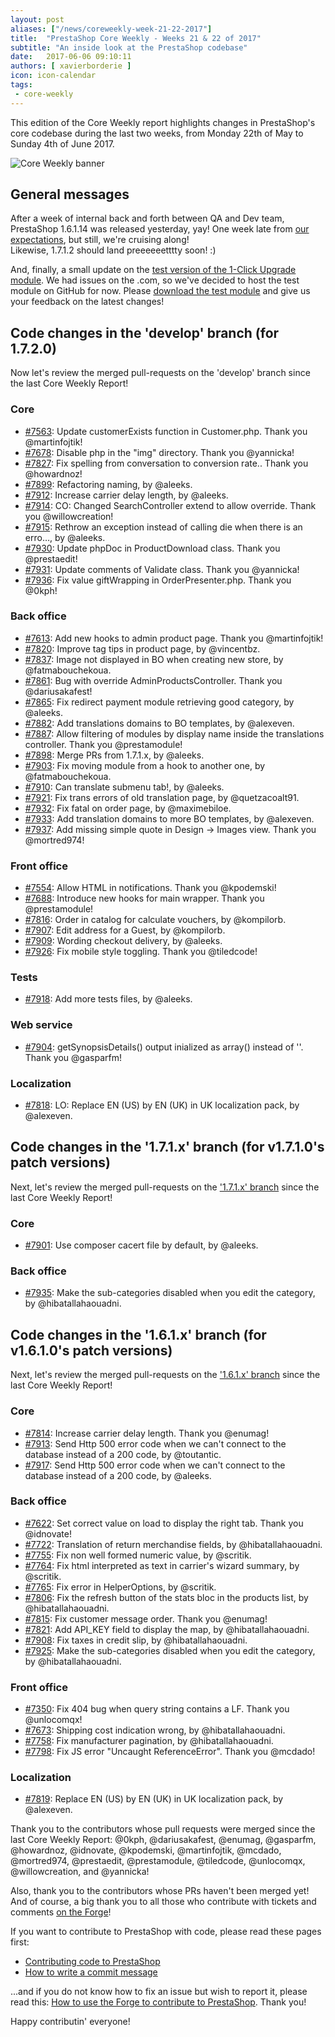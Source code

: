 ```yaml
---
layout: post
aliases: ["/news/coreweekly-week-21-22-2017"]
title:  "PrestaShop Core Weekly - Weeks 21 & 22 of 2017"
subtitle: "An inside look at the PrestaShop codebase"
date:   2017-06-06 09:10:11
authors: [ xavierborderie ]
icon: icon-calendar
tags:
 - core-weekly
---
```


This edition of the Core Weekly report highlights changes in PrestaShop's core codebase during the last two weeks, from Monday 22th of May to Sunday 4th of June 2017.

![Core Weekly banner](/assets/images/2017/04/core_weekly_banner.jpg)


## General messages

After a week of internal back and forth between QA and Dev team, PrestaShop 1.6.1.14 was released yesterday, yay! One week late from [our expectations](http://build.prestashop.com/howtos/misc/2017-release-schedule/), but still, we're cruising along!<br/>
Likewise, 1.7.1.2 should land preeeeeetttty soon! :)<br/>

And, finally, a small update on the [test version of the 1-Click Upgrade module](http://build.prestashop.com/news/updated-1-click-upgrade-module/). We had issues on the .com, so we've decided to host the test module on GitHub for now. Please [download the test module](https://github.com/PrestaShop/autoupgrade/releases/download/16-to-17-beta-1/autoupgrade.zip) and give us your feedback on the latest changes!


## Code changes in the 'develop' branch (for 1.7.2.0)

Now let's review the merged pull-requests on the 'develop' branch since the last Core Weekly Report!

### Core

* [#7563](https://github.com/PrestaShop/PrestaShop/pull/7563): Update customerExists function in Customer.php. Thank you @martinfojtik!
* [#7678](https://github.com/PrestaShop/PrestaShop/pull/7678): Disable php in the "img" directory. Thank you @yannicka!
* [#7827](https://github.com/PrestaShop/PrestaShop/pull/7827): Fix spelling from conversation to conversion rate.. Thank you @howardnoz!
* [#7899](https://github.com/PrestaShop/PrestaShop/pull/7899): Refactoring naming, by @aleeks.
* [#7912](https://github.com/PrestaShop/PrestaShop/pull/7912): Increase carrier delay length, by @aleeks.
* [#7914](https://github.com/PrestaShop/PrestaShop/pull/7914): CO: Changed SearchController extend to allow override. Thank you @willowcreation!
* [#7915](https://github.com/PrestaShop/PrestaShop/pull/7915): Rethrow an exception instead of calling die when there is an erro…, by @aleeks.
* [#7930](https://github.com/PrestaShop/PrestaShop/pull/7930): Update phpDoc in ProductDownload class. Thank you @prestaedit!
* [#7931](https://github.com/PrestaShop/PrestaShop/pull/7931): Update comments of Validate class. Thank you @yannicka!
* [#7936](https://github.com/PrestaShop/PrestaShop/pull/7936): Fix value giftWrapping in OrderPresenter.php. Thank you @0kph!


### Back office

* [#7613](https://github.com/PrestaShop/PrestaShop/pull/7613): Add new hooks to admin product page. Thank you @martinfojtik!
* [#7820](https://github.com/PrestaShop/PrestaShop/pull/7820): Improve tag tips in product page, by @vincentbz.
* [#7837](https://github.com/PrestaShop/PrestaShop/pull/7837): Image not displayed in BO when creating new store, by @fatmabouchekoua.
* [#7861](https://github.com/PrestaShop/PrestaShop/pull/7861): Bug with override AdminProductsController. Thank you @dariusakafest!
* [#7865](https://github.com/PrestaShop/PrestaShop/pull/7865): Fix redirect payment module retrieving good category, by @aleeks.
* [#7882](https://github.com/PrestaShop/PrestaShop/pull/7882): Add translations domains to BO templates, by @alexeven.
* [#7887](https://github.com/PrestaShop/PrestaShop/pull/7887): Allow filtering of modules by display name inside the translations controller. Thank you @prestamodule!
* [#7898](https://github.com/PrestaShop/PrestaShop/pull/7898): Merge PRs from 1.7.1.x, by @aleeks.
* [#7903](https://github.com/PrestaShop/PrestaShop/pull/7903): Fix moving module from a hook to another one, by @fatmabouchekoua.
* [#7910](https://github.com/PrestaShop/PrestaShop/pull/7910): Can translate submenu tab!, by @aleeks.
* [#7921](https://github.com/PrestaShop/PrestaShop/pull/7921): Fix trans errors of old translation page, by @quetzacoalt91.
* [#7932](https://github.com/PrestaShop/PrestaShop/pull/7932): Fix fatal on order page, by @maximebiloe.
* [#7933](https://github.com/PrestaShop/PrestaShop/pull/7933): Add translation domains to more BO templates, by @alexeven.
* [#7937](https://github.com/PrestaShop/PrestaShop/pull/7937): Add missing simple quote in Design -> Images view. Thank you @mortred974!


### Front office

* [#7554](https://github.com/PrestaShop/PrestaShop/pull/7554): Allow HTML in notifications. Thank you @kpodemski!
* [#7688](https://github.com/PrestaShop/PrestaShop/pull/7688): Introduce new hooks for main wrapper. Thank you @prestamodule!
* [#7816](https://github.com/PrestaShop/PrestaShop/pull/7816): Order in catalog for calculate vouchers, by @kompilorb.
* [#7907](https://github.com/PrestaShop/PrestaShop/pull/7907): Edit address for a Guest, by @kompilorb.
* [#7909](https://github.com/PrestaShop/PrestaShop/pull/7909): Wording checkout delivery, by @aleeks.
* [#7926](https://github.com/PrestaShop/PrestaShop/pull/7926): Fix mobile style toggling. Thank you @tiledcode!


### Tests

* [#7918](https://github.com/PrestaShop/PrestaShop/pull/7918): Add more tests files, by @aleeks.


### Web service

* [#7904](https://github.com/PrestaShop/PrestaShop/pull/7904): getSynopsisDetails() output inialized as array() instead of ''. Thank you @gasparfm!


### Localization

* [#7818](https://github.com/PrestaShop/PrestaShop/pull/7818): LO: Replace EN (US) by EN (UK) in UK localization pack, by @alexeven.



## Code changes in the '1.7.1.x' branch (for v1.7.1.0's patch versions) 

Next, let's review the merged pull-requests on the ['1.7.1.x' branch](https://github.com/PrestaShop/PrestaShop/tree/1.7.1.x) since the last Core Weekly Report!

### Core

* [#7901](https://github.com/PrestaShop/PrestaShop/pull/7901): Use composer cacert file by default, by @aleeks.


### Back office

* [#7935](https://github.com/PrestaShop/PrestaShop/pull/7935): Make the sub-categories disabled when you edit the category, by @hibatallahaouadni.


## Code changes in the '1.6.1.x' branch (for v1.6.1.0's patch versions) 

Next, let's review the merged pull-requests on the ['1.6.1.x' branch](https://github.com/PrestaShop/PrestaShop/tree/1.6.1.x) since the last Core Weekly Report!

### Core

* [#7814](https://github.com/PrestaShop/PrestaShop/pull/7814): Increase carrier delay length. Thank you @enumag!
* [#7913](https://github.com/PrestaShop/PrestaShop/pull/7913): Send Http 500 error code when we can't connect to the database instead of a 200 code, by @toutantic.
* [#7917](https://github.com/PrestaShop/PrestaShop/pull/7917): Send Http 500 error code when we can't connect to the database instead of a 200 code, by @aleeks.


### Back office

* [#7622](https://github.com/PrestaShop/PrestaShop/pull/7622): Set correct value on load to display the right tab. Thank you @idnovate!
* [#7722](https://github.com/PrestaShop/PrestaShop/pull/7722): Translation of return merchandise fields, by @hibatallahaouadni.
* [#7755](https://github.com/PrestaShop/PrestaShop/pull/7755): Fix non well formed numeric value, by @scritik.
* [#7764](https://github.com/PrestaShop/PrestaShop/pull/7764): Fix html interpreted as text in carrier's wizard summary, by @scritik.
* [#7765](https://github.com/PrestaShop/PrestaShop/pull/7765): Fix error in HelperOptions, by @scritik.
* [#7806](https://github.com/PrestaShop/PrestaShop/pull/7806): Fix the refresh button of the stats bloc in the products list, by @hibatallahaouadni.
* [#7815](https://github.com/PrestaShop/PrestaShop/pull/7815): Fix customer message order. Thank you @enumag!
* [#7821](https://github.com/PrestaShop/PrestaShop/pull/7821): Add API_KEY field to display the map, by @hibatallahaouadni.
* [#7908](https://github.com/PrestaShop/PrestaShop/pull/7908): Fix taxes in credit slip, by @hibatallahaouadni.
* [#7925](https://github.com/PrestaShop/PrestaShop/pull/7925): Make the sub-categories disabled when you edit the category, by @hibatallahaouadni.


### Front office

* [#7350](https://github.com/PrestaShop/PrestaShop/pull/7350): Fix 404 bug when query string contains a LF. Thank you @unlocomqx!
* [#7673](https://github.com/PrestaShop/PrestaShop/pull/7673): Shipping cost indication wrong, by @hibatallahaouadni.
* [#7758](https://github.com/PrestaShop/PrestaShop/pull/7758): Fix manufacturer pagination, by @hibatallahaouadni.
* [#7798](https://github.com/PrestaShop/PrestaShop/pull/7798): Fix JS error "Uncaught ReferenceError". Thank you @mcdado!


### Localization

* [#7819](https://github.com/PrestaShop/PrestaShop/pull/7819): Replace EN (US) by EN (UK) in UK localization pack, by @alexeven.


Thank you to the contributors whose pull requests were merged since the last Core Weekly Report: @0kph, @dariusakafest, @enumag, @gasparfm, @howardnoz, @idnovate, @kpodemski, @martinfojtik, @mcdado, @mortred974, @prestaedit, @prestamodule, @tiledcode, @unlocomqx, @willowcreation, and @yannicka!

Also, thank you to the contributors whose PRs haven't been merged yet! And of course, a big thank you to all those who contribute with tickets and comments [on the Forge](http://forge.prestashop.com/)!

If you want to contribute to PrestaShop with code, please read these pages first:

 * [Contributing code to PrestaShop](http://doc.prestashop.com/display/PS16/Contributing+code+to+PrestaShop)
 * [How to write a commit message](http://doc.prestashop.com/display/PS16/How+to+write+a+commit+message)

...and if you do not know how to fix an issue but wish to report it, please read this: [How to use the Forge to contribute to PrestaShop](http://doc.prestashop.com/display/PS16/How+to+use+the+Forge+to+contribute+to+PrestaShop). Thank you!

Happy contributin' everyone!
